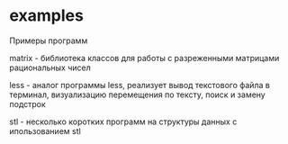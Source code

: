 # examples
Примеры программ

matrix - библиотека классов для работы с разреженными матрицами рациональных чисел

less - аналог программы less, реализует вывод текстового файла в терминал, визуализацию перемещения по тексту, поиск и замену подстрок

stl - несколько коротких программ на структуры данных с ипользованием stl
